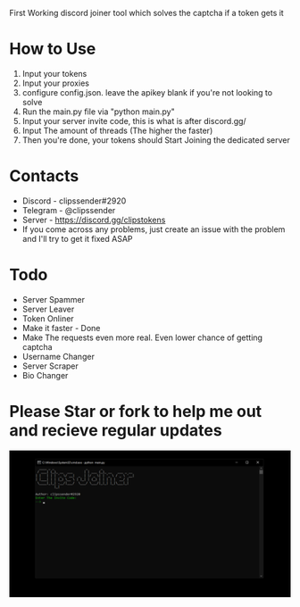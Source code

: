 First Working discord joiner tool which solves the captcha if a token gets it
# How to Use
1. Input your tokens
2. Input your proxies
3. configure config.json. leave the apikey blank if you're not looking to solve
5. Run the main.py file via "python main.py"
6. Input your server invite code, this is what is after discord.gg/
7. Input The amount of threads (The higher the faster)
8. Then you're done, your tokens should Start Joining the dedicated server
# Contacts
* Discord - clipssender#2920
* Telegram - @clipssender
* Server - https://discord.gg/clipstokens
* If you come across any problems, just create an issue with the problem and I'll try to get it fixed ASAP
# Todo
* Server Spammer
* Server Leaver
* Token Onliner
* Make it faster - Done
* Make The requests even more real. Even lower chance of getting captcha
* Username Changer
* Server Scraper
* Bio Changer

# Please Star or fork to help me out and recieve regular updates
![](clipsjoiner.png)
